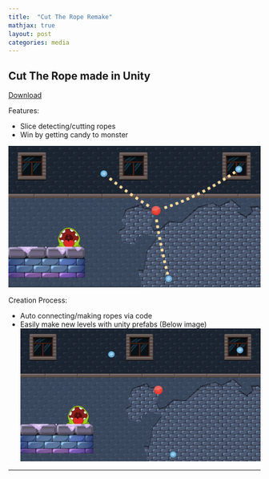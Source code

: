 ```yaml
---
title:  "Cut The Rope Remake"
mathjax: true
layout: post
categories: media
---
```


## Cut The Rope made in Unity
[Download](https://1drv.ms/u/c/502806d3b757312b/IQQ1khweGljqTIC3E32OTWY3AaL7W1Zt1WmGdfyympJknkg)

Features:
- Slice detecting/cutting ropes
- Win by getting candy to monster

![Pinball Game](/images/CutTheRopeGame.png)

Creation Process:
- Auto connecting/making ropes via code
- Easily make new levels with unity prefabs (Below image)
![Pinball Game](/images/CutTheRopePrefabs.png)
---
